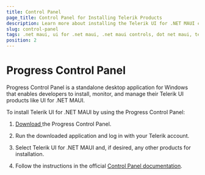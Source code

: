 ```yaml
---
title: Control Panel
page_title: Control Panel for Installing Telerik Products
description: Learn more about installing the Telerik UI for .NET MAUI controls by using the Progress Control Panel.
slug: control-panel
tags: .net maui, ui for .net maui, .net maui controls, dot net maui, telerik .net maui
position: 2
---
```


# Progress Control Panel

Progress Control Panel is a standalone desktop application for Windows that enables developers to install, monitor, and manage their Telerik UI products like UI for .NET MAUI.

To install Telerik UI for .NET MAUI by using the Progress Control Panel:

1. <a href="https://www.telerik.com/try/control-panel" target="_blank">Download </a> the Progress Control Panel.

1. Run the downloaded application and log in with your Telerik account.

1. Select Telerik UI for .NET MAUI and, if desired, any other products for installation.
2. Follow the instructions in the official <a href="https://docs.telerik.com/controlpanel/introduction" target="_blank">Control Panel documentation</a>.